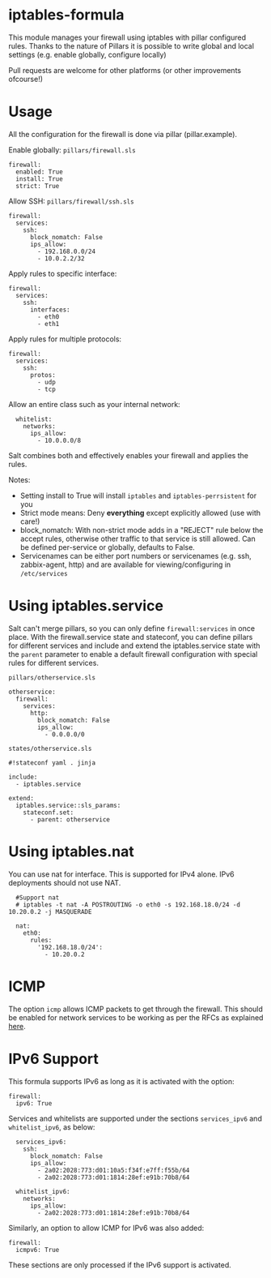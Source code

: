 iptables-formula
================

This module manages your firewall using iptables with pillar configured rules.
Thanks to the nature of Pillars it is possible to write global and local settings (e.g. enable globally, configure locally)

Pull requests are welcome for other platforms (or other improvements ofcourse!)

Usage
=====

All the configuration for the firewall is done via pillar (pillar.example).

Enable globally:
`pillars/firewall.sls`
```
firewall:
  enabled: True
  install: True  
  strict: True
```

Allow SSH:
`pillars/firewall/ssh.sls`
```
firewall:
  services:
    ssh:
      block_nomatch: False
      ips_allow:
        - 192.168.0.0/24
        - 10.0.2.2/32
```

Apply rules to specific interface:
```
firewall:
  services:
    ssh:
      interfaces:
        - eth0
        - eth1
```

Apply rules for multiple protocols:
```
firewall:
  services:
    ssh:
      protos:
        - udp
        - tcp
```

Allow an entire class such as your internal network:

```
  whitelist:
    networks:
      ips_allow:
        - 10.0.0.0/8
```

Salt combines both and effectively enables your firewall and applies the rules.

Notes:
 * Setting install to True will install `iptables` and `iptables-perrsistent` for you
 * Strict mode means: Deny **everything** except explicitly allowed (use with care!)
 * block_nomatch: With non-strict mode adds in a "REJECT" rule below the accept rules, otherwise other traffic to that service is still allowed. Can be defined per-service or globally, defaults to False.
 * Servicenames can be either port numbers or servicenames (e.g. ssh, zabbix-agent, http) and are available for viewing/configuring in `/etc/services`

Using iptables.service
======================

Salt can't merge pillars, so you can only define `firewall:services` in once place. With the firewall.service state and stateconf, you can define pillars for different services and include and extend the iptables.service state with the `parent` parameter to enable a default firewall configuration with special rules for different services.

`pillars/otherservice.sls`
```
otherservice:
  firewall:
    services:
      http:
        block_nomatch: False
        ips_allow:
          - 0.0.0.0/0
```

`states/otherservice.sls`
```
#!stateconf yaml . jinja

include:
  - iptables.service

extend:
  iptables.service::sls_params:
    stateconf.set:
      - parent: otherservice
```

Using iptables.nat
==================

You can use nat for interface. This is supported for IPv4 alone. IPv6 deployments should not use NAT.

```
  #Support nat
  # iptables -t nat -A POSTROUTING -o eth0 -s 192.168.18.0/24 -d 10.20.0.2 -j MASQUERADE

  nat:
    eth0:
      rules:
        '192.168.18.0/24':
          - 10.20.0.2
```

ICMP
====

The option `icmp` allows ICMP packets to get through the firewall. This should be enabled for network 
services to be working as per the RFCs as explained [here](https://serverfault.com/questions/702016/why-does-ip6tables-a-input-j-drop-blocks-outgoing-server-connections).

IPv6 Support
============

This formula supports IPv6 as long as it is activated with the option:

```
firewall:
  ipv6: True
```

Services and whitelists are supported under the sections `services_ipv6` and `whitelist_ipv6`, as below:

```
  services_ipv6:
    ssh:
      block_nomatch: False
      ips_allow:
        - 2a02:2028:773:d01:10a5:f34f:e7ff:f55b/64
        - 2a02:2028:773:d01:1814:28ef:e91b:70b8/64

  whitelist_ipv6:
    networks:
      ips_allow:
        - 2a02:2028:773:d01:1814:28ef:e91b:70b8/64
```

Similarly, an option to allow ICMP for IPv6 was also added:

```
firewall:
  icmpv6: True
```

These sections are only processed if the IPv6 support is activated.